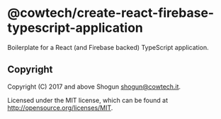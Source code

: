 # @cowtech/create-react-firebase-typescript-application

Boilerplate for a React (and Firebase backed) TypeScript application.

## Copyright

Copyright (C) 2017 and above Shogun <shogun@cowtech.it>.

Licensed under the MIT license, which can be found at http://opensource.org/licenses/MIT.